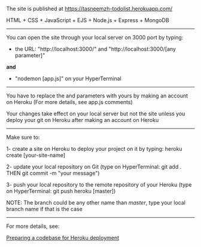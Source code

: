 The site is published at https://tasneemzh-todolist.herokuapp.com/

HTML + CSS + JavaScript + EJS + Node.js + Express + MongoDB

-----------------

You can open the site through your local server on 3000 port by typing:

- the URL: "http://localhost:3000/" and "http://localhost:3000/[any parameter]"

**and** 

- "nodemon [app.js]" on your HyperTerminal

-----------------

You have to replace the **<Username>** and **<PASSWORD>** parameters with yours by making an account on Heroku (For more details, see app.js comments)

Your changes take effect on your local server but not the site unless you deploy your git on Heroku after making an account on Heroku

-----------------

Make sure to:

1- create a site on Heroku to deploy your project on it by typing: heroku create [your-site-name]

2- update your local repository on Git (type on HyperTerminal: git add . THEN git commit -m "your message")

3- push your local repository to the remote repository of your Heroku (type on HyperTerminal: git push heroku [master])

NOTE: The branch could be any other name than *master*, type your local branch name if that is the case

-----------------

For more details, see:

[Preparing a codebase for Heroku deployment](https://devcenter.heroku.com/articles/preparing-a-codebase-for-heroku-deployment#1-track-your-codebase-in-a-git-repository)
